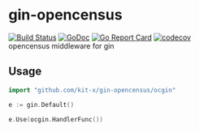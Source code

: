 # gin-opencensus
[![Build Status](https://travis-ci.org/kit-x/gin-opencensus.svg?branch=master)](https://travis-ci.org/kit-x/gin-opencensus) [![GoDoc](https://godoc.org/github.com/kit-x/gin-opencensus?status.svg)](https://godoc.org/github.com/kit-x/gin-opencensus) [![Go Report Card](https://goreportcard.com/badge/github.com/kit-x/gin-opencensus)](https://goreportcard.com/report/github.com/kit-x/gin-opencensus) [![codecov](https://codecov.io/gh/kit-x/gin-opencensus/branch/master/graph/badge.svg)](https://codecov.io/gh/kit-x/gin-opencensus)  
opencensus middleware for gin

## Usage
```go
import "github.com/kit-x/gin-opencensus/ocgin"

e := gin.Default()

e.Use(ocgin.HandlerFunc())

```